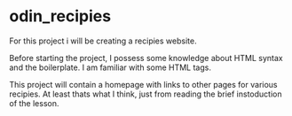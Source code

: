 # odin_recipies

For this project i will be creating a recipies website. 

Before starting the project, I possess some knowledge about HTML syntax and the boilerplate. I am familiar with some HTML tags. 

This project will contain a homepage with links to other pages for various recipies. At least thats what I think, just from reading the brief instoduction of the lesson. 